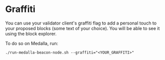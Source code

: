 # Graffiti

You can use your validator client's graffiti flag to add a personal touch to your proposed blocks (some text of your choice). You will be able to see it using the block explorer.

To do so on Medalla, run:

```
./run-medalla-beacon-node.sh --graffiti="<YOUR_GRAFFITI>"
```


